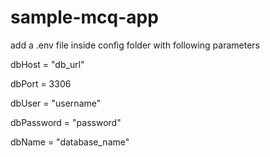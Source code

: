 # sample-mcq-app

add a .env file inside config folder with following parameters

dbHost = "db_url"

dbPort = 3306

dbUser = "username"

dbPassword = "password"

dbName = "database_name"